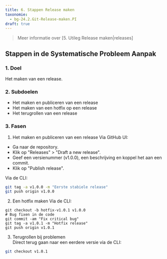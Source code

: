 ```yaml
---
title: 6. Stappen Release maken
taxonomie:
  - bg-24.2.Git-Release-maken.PI
draft: true
---
```


> Meer informatie over [5. Utileg Release maken|releases]

## Stappen in de Systematische Probleem Aanpak
### 1. Doel
Het maken van een release.

### 2. Subdoelen
  - Het maken en publiceren van een release
  - Het maken van een hotfix op een release
  - Het terugrollen van een release

### 3. Fasen
1. Het maken en publiceren van een release
Via GitHub UI:
- Ga naar de repository.
- Klik op "Releases" > "Draft a new release".
- Geef een versienummer (v1.0.0), een beschrijving en koppel het aan een commit.
- Klik op "Publish release".

Via de CLI:
``` bash
git tag -a v1.0.0 -m "Eerste stabiele release"
git push origin v1.0.0
```

2. Een hotfix maken
Via de CLI:
```
git checkout -b hotfix-v1.0.1 v1.0.0
# Bug fixen in de code
git commit -am "Fix critical bug"
git tag -a v1.0.1 -m "Hotfix release"
git push origin v1.0.1
```

3. Terugrollen bij problemen  
Direct terug gaan naar een eerdere versie via de CLI:
``` bash
git checkout v1.0.1
```
